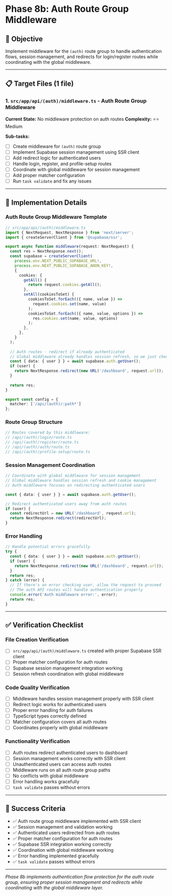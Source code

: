 # Phase 8b: Auth Route Group Middleware

## 🎯 Objective
Implement middleware for the `(auth)` route group to handle authentication flows, session management, and redirects for login/register routes while coordinating with the global middleware.

---

## 📋 Target Files (1 file)

### 1. `src/app/api/(auth)/middleware.ts` - Auth Route Group Middleware
**Current State:** No middleware protection on auth routes
**Complexity:** ⭐⭐ Medium

**Sub-tasks:**
- [ ] Create middleware for `(auth)` route group
- [ ] Implement Supabase session management using SSR client
- [ ] Add redirect logic for authenticated users
- [ ] Handle login, register, and profile-setup routes
- [ ] Coordinate with global middleware for session management
- [ ] Add proper matcher configuration
- [ ] Run `task validate` and fix any issues

---

## 🚀 Implementation Details

### Auth Route Group Middleware Template
```typescript
// src/app/api/(auth)/middleware.ts
import { NextRequest, NextResponse } from 'next/server';
import { createServerClient } from '@supabase/ssr';

export async function middleware(request: NextRequest) {
  const res = NextResponse.next();
  const supabase = createServerClient(
    process.env.NEXT_PUBLIC_SUPABASE_URL!,
    process.env.NEXT_PUBLIC_SUPABASE_ANON_KEY!,
    {
      cookies: {
        getAll() {
          return request.cookies.getAll();
        },
        setAll(cookiesToSet) {
          cookiesToSet.forEach(({ name, value }) =>
            request.cookies.set(name, value)
          );
          cookiesToSet.forEach(({ name, value, options }) =>
            res.cookies.set(name, value, options)
          );
        },
      },
    }
  );
  
  // Auth routes - redirect if already authenticated
  // Global middleware already handles session refresh, so we just check current state
  const { data: { user } } = await supabase.auth.getUser();
  if (user) {
    return NextResponse.redirect(new URL('/dashboard', request.url));
  }
  
  return res;
}

export const config = {
  matcher: ['/api/(auth)/:path*']
};
```

### Route Group Structure
```typescript
// Routes covered by this middleware:
// /api/(auth)/login/route.ts
// /api/(auth)/register/route.ts
// /api/(auth)/auth/route.ts
// /api/(auth)/profile-setup/route.ts
```

### Session Management Coordination
```typescript
// Coordinate with global middleware for session management
// Global middleware handles session refresh and cookie management
// Auth middleware focuses on redirecting authenticated users

const { data: { user } } = await supabase.auth.getUser();

// Redirect authenticated users away from auth routes
if (user) {
  const redirectUrl = new URL('/dashboard', request.url);
  return NextResponse.redirect(redirectUrl);
}
```

### Error Handling
```typescript
// Handle potential errors gracefully
try {
  const { data: { user } } = await supabase.auth.getUser();
  if (user) {
    return NextResponse.redirect(new URL('/dashboard', request.url));
  }
  return res;
} catch (error) {
  // If there's an error checking user, allow the request to proceed
  // The auth API routes will handle authentication properly
  console.error('Auth middleware error:', error);
  return res;
}
```

---

## ✅ Verification Checklist

### File Creation Verification
- [ ] `src/app/api/(auth)/middleware.ts` created with proper Supabase SSR client
- [ ] Proper matcher configuration for auth routes
- [ ] Supabase session management integration working
- [ ] Session refresh coordination with global middleware

### Code Quality Verification
- [ ] Middleware handles session management properly with SSR client
- [ ] Redirect logic works for authenticated users
- [ ] Proper error handling for auth failures
- [ ] TypeScript types correctly defined
- [ ] Matcher configuration covers all auth routes
- [ ] Coordinates properly with global middleware

### Functionality Verification
- [ ] Auth routes redirect authenticated users to dashboard
- [ ] Session management works correctly with SSR client
- [ ] Unauthenticated users can access auth routes
- [ ] Middleware runs on all auth route group paths
- [ ] No conflicts with global middleware
- [ ] Error handling works gracefully
- [ ] `task validate` passes without errors

---

## 🎯 Success Criteria

- ✅ Auth route group middleware implemented with SSR client
- ✅ Session management and validation working
- ✅ Authenticated users redirected from auth routes
- ✅ Proper matcher configuration for auth routes
- ✅ Supabase SSR integration working correctly
- ✅ Coordination with global middleware working
- ✅ Error handling implemented gracefully
- ✅ `task validate` passes without errors

---

*Phase 8b implements authentication flow protection for the auth route group, ensuring proper session management and redirects while coordinating with the global middleware layer.*
